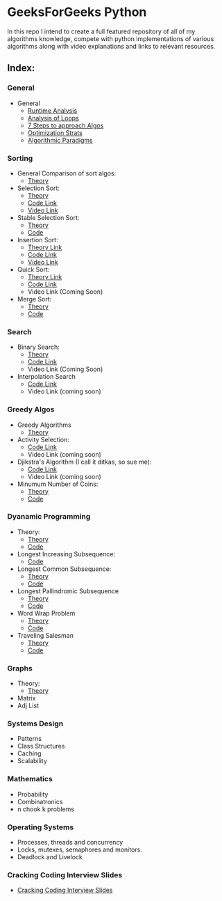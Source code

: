 # GeeksForGeeks Python
In this repo I intend to create a full featured repository of all of my algorithms knowledge, compete with python implementations
of various algorithms along with video explanations and links to relevant resources.

## Index:

### General

* General
  * [Runtime Analysis](https://github.com/SHEFFcode/GeeksForGeeksPython/blob/master/Theory/RuntimeAnalysis.md)
  * [Analysis of Loops](https://github.com/SHEFFcode/GeeksForGeeksPython/blob/master/Theory/Analysis%20of%20Loops.md)
  * [7 Steps to approach Algos](https://github.com/SHEFFcode/GeeksForGeeksPython/blob/master/Theory/7%20Steps.md)
  * [Optimization Strats](https://github.com/SHEFFcode/GeeksForGeeksPython/blob/master/Theory/Algorithm%20Strategies.md)
  * [Algorithmic Paradigms](https://github.com/SHEFFcode/GeeksForGeeksPython/blob/master/Theory/AlgoParadigms.md)

### Sorting
* General Comparison of sort algos:
  * [Theory](https://github.com/SHEFFcode/GeeksForGeeksPython/blob/master/Sorting/AlgoComparison.md)
* Selection Sort:
  * [Theory](https://github.com/SHEFFcode/GeeksForGeeksPython/blob/master/Sorting/SelectionSort.md)
  * [Code Link](https://github.com/SHEFFcode/GeeksForGeeksPython/blob/master/Sorting/SelectionSort.py)
  * [Video Link](https://youtu.be/qkEWDCjc8DU)
* Stable Selection Sort:
  * [Theory](https://github.com/SHEFFcode/GeeksForGeeksPython/blob/master/Sorting/StableSelectionSort.md)
  * [Code](https://github.com/SHEFFcode/GeeksForGeeksPython/blob/master/Sorting/StableSelectionSort.py)
* Insertion Sort:
  * [Theory Link](https://github.com/SHEFFcode/GeeksForGeeksPython/blob/master/Sorting/InsertionSort.md)
  * [Code Link](https://github.com/SHEFFcode/GeeksForGeeksPython/blob/master/Sorting/InsertionSort.py)
  * [Video Link](https://youtu.be/Nbb4aNBTIBc)
* Quick Sort:
  * [Theory Link](https://github.com/SHEFFcode/GeeksForGeeksPython/blob/master/Sorting/QuickSort.md)
  * [Code Link](https://github.com/SHEFFcode/GeeksForGeeksPython/blob/master/Sorting/Quicksort.py)
  * Video Link (Coming Soon)
* Merge Sort:
  * [Theory](https://github.com/SHEFFcode/GeeksForGeeksPython/blob/master/Sorting/MergeSort.md)
  * [Code](https://github.com/SHEFFcode/GeeksForGeeksPython/blob/master/Sorting/MergeSort.py)

### Search
* Binary Search:
  * [Theory](https://github.com/SHEFFcode/GeeksForGeeks/blob/master/GeeksForGeeks/Search/BinarySearch.md)
  * [Code Link](https://github.com/SHEFFcode/GeeksForGeeksPython/blob/master/Search/BinarySearch.py)
  * Video Link (Coming Soon)
* Interpolation Search
  * [Code Link](https://github.com/SHEFFcode/GeeksForGeeks/blob/master/GeeksForGeeks/Search/InterpolationSearch.cs)
  * Video Link (coming soon)

### Greedy Algos
* Greedy Algorithms
  * [Theory](https://github.com/SHEFFcode/GeeksForGeeks/blob/master/GeeksForGeeks/Theory/Greedy%20Algorithms.txt)
* Activity Selection:
  * [Code Link](https://github.com/SHEFFcode/GeeksForGeeks/blob/master/GeeksForGeeks/Greedy/ActivitySelection.cs)
  * Video Link (coming soon)
* Djikstra's Algorithm (I call it ditkas, so sue me):
  * [Code Link](https://github.com/SHEFFcode/GeeksForGeeks/blob/master/GeeksForGeeks/Greedy/DitkasAlgo.cs)
  * Video Link (coming soon)
* Minumum Number of Coins:
  * [Theory]()
  * [Code]()

### Dyanamic Programming
* Theory:
  * [Theory](https://github.com/SHEFFcode/GeeksForGeeks/blob/master/GeeksForGeeks/Theory/Dynamic%20Programming.md)
  * [Code](https://github.com/SHEFFcode/GeeksForGeeks/blob/master/GeeksForGeeks/Dynamic%20Programming/Memoization.cs)
* Longest Increasing Subsequence:
  * [Code](https://github.com/SHEFFcode/GeeksForGeeks/blob/master/GeeksForGeeks/Dynamic%20Programming/LIS.cs)
* Longest Common Subsequence:
  * [Theory](https://github.com/SHEFFcode/GeeksForGeeks/blob/master/GeeksForGeeks/Theory/LCS.md)
  * [Code](https://github.com/SHEFFcode/GeeksForGeeks/blob/master/GeeksForGeeks/Dynamic%20Programming/LCS.cs)
* Longest Pallindromic Subsequence
  * [Theory](https://github.com/SHEFFcode/GeeksForGeeks/blob/master/GeeksForGeeks/Theory/LPS.md)
  * [Code](https://github.com/SHEFFcode/GeeksForGeeks/blob/master/GeeksForGeeks/Dynamic%20Programming/LPS.cs)
* Word Wrap Problem
  * [Theory]()
  * [Code]()
* Traveling Salesman
  * [Theory]()
  * [Code]()

### Graphs
* Theory:
  * [Theory]()
* Matrix
* Adj List

### Systems Design
* Patterns
* Class Structures
* Caching
* Scalability

### Mathematics
* Probability
* Combinatronics
* n chook k problems

### Operating Systems
* Processes, threads and concurrency
* Locks, mutexes, semaphores and monitors.
* Deadlock and Livelock

### Cracking Coding Interview Slides
* [Cracking Coding Interview Slides](https://www.slideshare.net/gayle2/cracking-the-coding-interview-40140660)